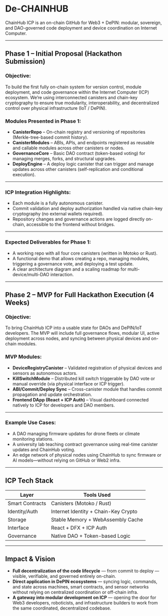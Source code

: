 # De-CHAINHUB
ChainHub ICP is an on-chain GitHub for Web3 + DePIN: modular, sovereign, and DAO-governed code deployment and device coordination on Internet Computer.

---

## Phase 1 – Initial Proposal (Hackathon Submission)

### Objective:
To build the first fully on-chain system for version control, module deployment, and code governance within the Internet Computer (ICP) ecosystem. We’re using interconnected canisters and chain-key cryptography to ensure true modularity, interoperability, and decentralized control over physical infrastructure (IoT / DePIN).

### Modules Presented in Phase 1:
- **CanisterRepo** – On-chain registry and versioning of repositories (Merkle-tree-based commit history).
- **CanisterModules** – ABIs, APIs, and endpoints registered as reusable and callable modules across other canisters or nodes.
- **GovernanceCore** – Basic DAO contract (token-based voting) for managing merges, forks, and structural upgrades.
- **DeployEngine** – A deploy logic canister that can trigger and manage updates across other canisters (self-replication and conditional execution).

---

### ICP Integration Highlights:
- Each module is a fully autonomous canister.
- Commit validation and deploy authorization handled via native chain-key cryptography (no external wallets required).
- Repository changes and governance actions are logged directly on-chain, accessible to the frontend without bridges.

---

### Expected Deliverables for Phase 1:
- A working repo with all four core canisters (written in Motoko or Rust).
- A functional demo that allows creating a repo, managing modules, triggering a governance vote, and deploying a test update.
- A clear architecture diagram and a scaling roadmap for multi-device/multi-DAO interaction.

---

## Phase 2 – MVP for Full Hackathon Execution (4 Weeks)

### Objective:
To bring ChainHub ICP into a usable state for DAOs and DePIN/IoT developers. The MVP will include full governance flows, modular UI, active deployment across nodes, and syncing between physical devices and on-chain modules.

### MVP Modules:
- **DeviceRegistryCanister** – Validated registration of physical devices and sensors as autonomous actors.
- **KillSwitchModule** – Distributed kill switch triggerable by DAO vote or manual override (via physical interface or ICP trigger).
- **ABI/Commit/Deploy Sync** – Cross-canister module that handles commit propagation and update orchestration.
- **Frontend DApp (React + ICP Auth)** – Visual dashboard connected natively to ICP for developers and DAO members.

---

### Example Use Cases:
- A DAO managing firmware updates for drone fleets or climate monitoring stations.
- A university lab teaching contract governance using real-time canister updates and ChainHub voting.
- An edge network of physical nodes using ChainHub to sync firmware or AI models—without relying on GitHub or Web2 infra.

---

## ICP Tech Stack

| Layer            | Tools Used                              |
|------------------|------------------------------------------|
| Smart Contracts  | Canisters (Motoko / Rust)                |
| Identity/Auth    | Internet Identity + Chain-Key Crypto     |
| Storage          | Stable Memory + WebAssembly Cache        |
| Interface        | React + DFX + ICP Auth                   |
| Governance       | Native DAO + Token-based Logic           |

---

## Impact & Vision

- **Full decentralization of the code lifecycle** — from commit to deploy — visible, verifiable, and governed entirely on-chain.
- **Direct application in DePIN ecosystems** — syncing logic, commands, and state across machines, smart contracts, and sensor networks without relying on centralized coordination or off-chain infra.
- **A gateway into modular development on ICP** — opening the door for Web3 developers, roboticists, and infrastructure builders to work from the same coordinated, decentralized codebase.